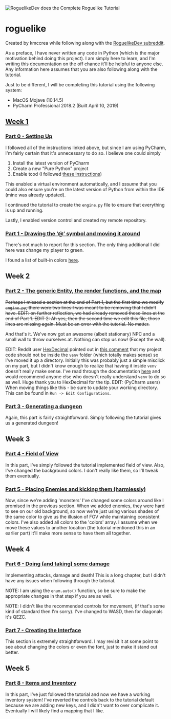 ![RoguelikeDev does the Complete Roguelike Tutorial](https://i.imgur.com/3MAzEp1.png)

# roguelike

Created by kmccrea while following along with the [RoguelikeDev subreddit](https://old.reddit.com/r/roguelikedev/comments/bz6s0j/roguelikedev_does_the_complete_roguelike_tutorial/).

As a preface, I have never written any code in Python (which is the major motivation behind doing this project). I am simply here to learn, and I'm writing this documentation on the off chance it'll be helpful to anyone else.  Any information here assumes that you are also following along with the tutorial.

Just to be different, I will be completing this tutorial using the following system:
* MacOS Mojave (10.14.5) 
* PyCharm Professional 2018.2 (Built April 10, 2019)

## [Week 1](https://old.reddit.com/r/roguelikedev/comments/c1xj5b/roguelikedev_does_the_complete_roguelike_tutorial/)

### [Part 0 - Setting Up](http://rogueliketutorials.com/tutorials/tcod/part-0/)

I followed all of the instructions linked above, but since I am using PyCharm, I'm fairly certain that it's unnecessary to do so.  I believe one could simply
1. Install the latest version of PyCharm
1. Create a new "Pure Python" project
1. Enable tcod (I followed [these instructions](https://stackoverflow.com/questions/53074663/how-to-properly-import-libtcod-in-pycharm))

This enabled a virtual environment automatically, and I _assume_ that you could also ensure you're on the latest version of Python from within the IDE (mine was already updated). 

I continued the tutorial to create the `engine.py` file to ensure that everything is up and running.

Lastly, I enabled version control and created my remote repository.

### [Part 1 - Drawing the ‘@’ symbol and moving it around](http://rogueliketutorials.com/tutorials/tcod/part-1/)

There's not much to report for this section. The only thing additional I did here was change my player to green.

I found a list of built-in colors [here](http://roguecentral.org/doryen/data/libtcod/doc/1.5.1/html2/color.html).

## Week 2

### [Part 2 - The generic Entity, the render functions, and the map](http://rogueliketutorials.com/tutorials/tcod/part-2/)

~~Perhaps I missed a section at the end of Part 1, but the first time we modify `engine.py`, there were two lines I was meant to be removing that I didn't have. EDIT: on further reflection, we had already removed these lines at the end of Part 1. EDIT 2: Ah yes, then the second time we edit this file, those lines are missing again. Must be an error with the tutorial. No matter.~~

And that's it. We've now got an awesome (albeit stationary) NPC and a small wall to throw ourselves at. Nothing can stop us now! (Except the wall).

EDIT: Reddit user [HexDecimal](https://old.reddit.com/user/HexDecimal) pointed out in [this comment](https://old.reddit.com/r/roguelikedev/comments/c1xj5b/roguelikedev_does_the_complete_roguelike_tutorial/errulhe/) that my project code should not be inside the `venv` folder (which totally makes sense) so I've moved it up a directory. Initially this was probably just a simple misclick on my part, but I didn't know enough to realize that having it inside `venv` doesn't really make sense. I've read through the documentation [here](https://docs.python.org/3/library/venv.html) and would recommend anyone else who doesn't really understand `venv` to do so as well.  Huge thank you to HexDecimal for the tip. EDIT: (PyCharm users) When moving things like this - be sure to update your working directory. This can be found in `Run -> Edit Configurations`. 

### [Part 3 - Generating a dungeon](http://rogueliketutorials.com/tutorials/tcod/part-3/)

Again, this part is fairly straightforward. Simply following the tutorial gives us a generated dungeon!

## Week 3

### [Part 4 - Field of View](http://rogueliketutorials.com/tutorials/tcod/part-4/)

In this part, I've simply followed the tutorial implemented field of view. Also, I've changed the background colors. I don't really like them, so I'll tweak them eventually.

### [Part 5 - Placing Enemies and kicking them (harmlessly)](http://rogueliketutorials.com/tutorials/tcod/part-5/)

Now, since we're adding 'monsters' I've changed some colors around like I promised in the previous section. When we added enemies, they were hard to see on our old background, so now we're just using various shades of the same color to give us the illusion of FOV while maintaining consistent colors. I've also added all colors to the 'colors' array. I assume when we move these values to another location (the tutorial mentioned this in an earlier part) it'll make more sense to have them all together.

## Week 4

### [Part 6 - Doing (and taking) some damage](http://rogueliketutorials.com/tutorials/tcod/part-6/)

Implementing attacks, damage and death! This is a long chapter, but I didn't have any issues when following through the tutorial. 

NOTE: I am using the `enum.auto()` function, so be sure to make the appropriate changes in that step if you are as well.

NOTE: I didn't like the recommended controls for movement, (if that's some kind of standard then I'm sorry). I've changed to WASD, then for diagonals it's QEZC.

### [Part 7 - Creating the Interface](http://rogueliketutorials.com/tutorials/tcod/part-7/)

This section is extremely straightforward. I may revisit it at some point to see about changing the colors or even the font, just to make it stand out better.

## Week 5

### [Part 8 - Items and Inventory](http://rogueliketutorials.com/tutorials/tcod/part-8/)

In this part, I've just followed the tutorial and now we have a working inventory system! I've reverted the controls back to the tutorial default because we are adding new keys, and I didn't want to over complicate it. Eventually I will likely find a mapping that I like.